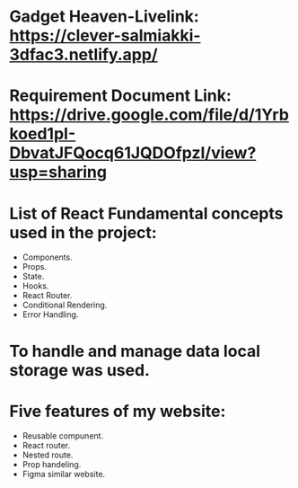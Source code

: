# Gadget Heaven-Livelink: https://clever-salmiakki-3dfac3.netlify.app/
# Requirement Document Link: https://drive.google.com/file/d/1Yrbkoed1pI-DbvatJFQocq61JQDOfpzI/view?usp=sharing

#  List of React Fundamental concepts used in the project:
  - Components.
  - Props.
  - State.
  - Hooks.
  - React Router.
  - Conditional Rendering.
  - Error Handling.
# To handle and manage data local storage was used.

#   Five features of my website:
 - Reusable compunent.
 - React router.
 - Nested route.
 - Prop handeling. 
 - Figma similar website.  

